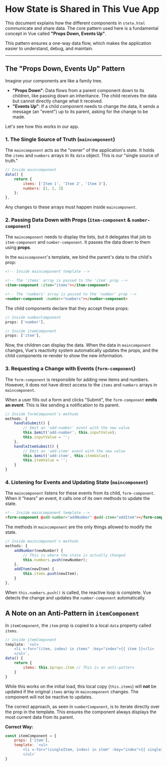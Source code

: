 # How State is Shared in This Vue App

This document explains how the different components in `stete.html` communicate and share data. The core pattern used here is a fundamental concept in Vue called **"Props Down, Events Up"**.

This pattern ensures a one-way data flow, which makes the application easier to understand, debug, and maintain.

---

## The "Props Down, Events Up" Pattern

Imagine your components are like a family tree.

*   **"Props Down"**: Data flows from a parent component down to its children, like passing down an inheritance. The child receives the data but cannot directly change what it received.
*   **"Events Up"**: If a child component needs to change the data, it sends a message (an "event") up to its parent, asking for the change to be made.

Let's see how this works in our app.

### 1. The Single Source of Truth (`maincomponent`)

The `maincomponent` acts as the "owner" of the application's state. It holds the `items` and `numbers` arrays in its `data` object. This is our "single source of truth."

```javascript
// Inside maincomponent
data() {
    return {
        items: ['Item 1', 'Item 2', 'Item 3'],
        numbers: [1, 2, 3]
    };
},
```

Any changes to these arrays must happen inside `maincomponent`.

### 2. Passing Data Down with Props (`item-component` & `number-component`)

The `maincomponent` needs to display the lists, but it delegates that job to `item-component` and `number-component`. It passes the data down to them using **props**.

In the `maincomponent`'s template, we bind the parent's data to the child's prop:

```html
<!-- Inside maincomponent template -->

<!-- The 'items' array is passed to the 'item' prop -->
<item-component :item="items"></item-component>

<!-- The 'numbers' array is passed to the 'number' prop -->
<number-component :number="numbers"></number-component>
```

The child components declare that they accept these props:

```javascript
// Inside numberComponent
props: ['number'],

// Inside itemComponent
props: ['item'],
```

Now, the children can display the data. When the data in `maincomponent` changes, Vue's reactivity system automatically updates the props, and the child components re-render to show the new information.

### 3. Requesting a Change with Events (`form-component`)

The `form-component` is responsible for adding new items and numbers. However, it does not have direct access to the `items` and `numbers` arrays in `maincomponent`.

When a user fills out a form and clicks "Submit", the `form-component` **emits an event**. This is like sending a notification to its parent.

```javascript
// Inside formComponent's methods
methods: {
    handleSubmit() {
        // Emit an 'add-number' event with the new value
        this.$emit('add-number', this.inputValue);
        this.inputValue = '';
    },
    handleItemSubmit() {
        // Emit an 'add-item' event with the new value
        this.$emit('add-item', this.itemValue);
        this.itemValue = '';
    }
}
```

### 4. Listening for Events and Updating State (`maincomponent`)

The `maincomponent` listens for these events from its child, `form-component`. When it "hears" an event, it calls one of its own methods to update the state.

```html
<!-- Inside maincomponent template -->
<form-component @add-number="addNumber" @add-item="addItem"></form-component>
```

The methods in `maincomponent` are the only things allowed to modify the state.

```javascript
// Inside maincomponent's methods
methods: {
    addNumber(newNumber) {
        // This is where the state is actually changed
        this.numbers.push(newNumber);
    },
    addItem(newItem) {
        this.items.push(newItem);
    }
},
```

When `this.numbers.push()` is called, the reactive loop is complete. Vue detects the change and updates the `number-component` automatically.

## A Note on an Anti-Pattern in `itemComponent`

In `itemComponent`, the `item` prop is copied to a local `data` property called `items`.

```javascript
// Inside itemComponent
template: `<ul>
    <li v-for="(item, index) in items" :key="index">{{ item }}</li>
    </ul>`,
data() {
    return {
        items: this.$props.item // This is an anti-pattern
    }
}
```

While this works on the initial load, this local copy (`this.items`) will **not** be updated if the original `items` array in `maincomponent` changes. The component will not be reactive to updates.

The correct approach, as seen in `numberComponent`, is to iterate directly over the prop in the template. This ensures the component always displays the most current data from its parent.

**Correct Way:**
```javascript
const itemComponent = {
    props: ['item'],
    template: `<ul>
        <li v-for="(singleItem, index) in item" :key="index">{{ singleItem }}</li>
        </ul>`
}
```